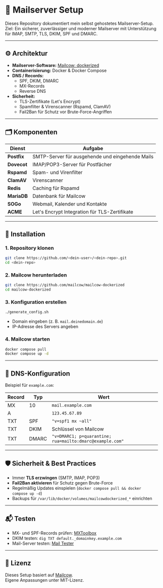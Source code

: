 # 📧 Mailserver Setup

Dieses Repository dokumentiert mein selbst gehostetes Mailserver-Setup.  
Ziel: Ein sicherer, zuverlässiger und moderner Mailserver mit Unterstützung für IMAP, SMTP, TLS, DKIM, SPF und DMARC.  

---

## ⚙️ Architektur

- **Mailserver-Software:** [Mailcow: dockerized](https://mailcow.email/)  
- **Containerisierung:** Docker & Docker Compose  
- **DNS / Records:**  
  - SPF, DKIM, DMARC  
  - MX-Records  
  - Reverse DNS  
- **Sicherheit:**  
  - TLS-Zertifikate (Let's Encrypt)  
  - Spamfilter & Virenscanner (Rspamd, ClamAV)  
  - Fail2Ban für Schutz vor Brute-Force-Angriffen  

---

## 🗂️ Komponenten

| Dienst        | Aufgabe                                                                 |
|---------------|------------------------------------------------------------------------|
| **Postfix**   | SMTP-Server für ausgehende und eingehende Mails                        |
| **Dovecot**   | IMAP/POP3-Server für Postfächer                                       |
| **Rspamd**    | Spam- und Virenfilter                                                  |
| **ClamAV**    | Virenscanner                                                           |
| **Redis**     | Caching für Rspamd                                                     |
| **MariaDB**   | Datenbank für Mailcow                                                  |
| **SOGo**      | Webmail, Kalender und Kontakte                                         |
| **ACME**      | Let's Encrypt Integration für TLS-Zertifikate                          |

---

## 🚀 Installation

### 1. Repository klonen
```bash
git clone https://github.com/<dein-user>/<dein-repo>.git
cd <dein-repo>
```

### 2. Mailcow herunterladen
```bash
git clone https://github.com/mailcow/mailcow-dockerized
cd mailcow-dockerized
```

### 3. Konfiguration erstellen
```bash
./generate_config.sh
```

- Domain eingeben (z. B. `mail.deinedomain.de`)  
- IP-Adresse des Servers angeben  

### 4. Mailcow starten
```bash
docker compose pull
docker compose up -d
```

---

## 🔑 DNS-Konfiguration

Beispiel für `example.com`:  

| Record | Typ  | Wert                                          |
|--------|------|-----------------------------------------------|
| MX     | 10   | `mail.example.com`                           |
| A      |      | `123.45.67.89`                               |
| TXT    | SPF  | `"v=spf1 mx ~all"`                           |
| TXT    | DKIM | Schlüssel von Mailcow                         |
| TXT    | DMARC| `"v=DMARC1; p=quarantine; rua=mailto:dmarc@example.com"` |

---

## 🛡️ Sicherheit & Best Practices

- Immer **TLS erzwingen** (SMTP, IMAP, POP3)  
- **Fail2Ban aktivieren** für Schutz gegen Brute-Force  
- Regelmäßig Updates einspielen (`docker compose pull && docker compose up -d`)  
- Backups für `/var/lib/docker/volumes/mailcowdockerized_*` einrichten  

---

## 📬 Testen

- MX- und SPF-Records prüfen: [MXToolbox](https://mxtoolbox.com/)  
- DKIM testen: `dig TXT default._domainkey.example.com`  
- Mail-Server testen: [Mail Tester](https://www.mail-tester.com/)  

---

## 📖 Lizenz

Dieses Setup basiert auf [Mailcow](https://mailcow.email/).  
Eigene Anpassungen unter MIT-Lizenz.  
